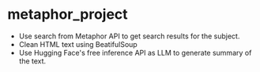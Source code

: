 # metaphor_project

- Use search from Metaphor API to get search results for the subject.
- Clean HTML text using BeatifulSoup
- Use Hugging Face's free inference API as LLM to generate summary of the text.
